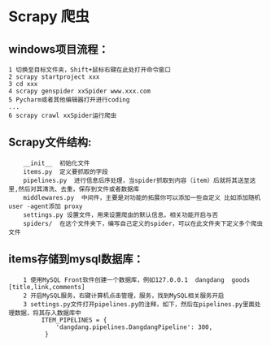Scrapy 爬虫
===

windows项目流程：
-------------------------
    1 切换至目标文件夹，Shift+鼠标右键在此处打开命令窗口
    2 scrapy startproject xxx
    3 cd xxx
    4 scrapy genspider xxSpider www.xxx.com
    5 Pycharm或者其他编辑器打开进行coding
    ...
    6 scrapy crawl xxSpider运行爬虫


Scrapy文件结构:
------------------------
        __init__  初始化文件
        items.py  定义要抓取的字段
        pipelines.py  进行信息后序处理，当spider抓取到内容（item）后就将其送至这里,然后对其清洗、去重，保存到文件或者数据库
        middlewares.py  中间件，主要是对功能的拓展你可以添加一些自定义 比如添加随机user -agent添加 proxy 
        settings.py 设置文件，用来设置爬虫的默认信息，相关功能开启与否
        spiders/  在这个文件夹下，编写自己定义的spider，可以在此文件夹下定义多个爬虫文件
  
items存储到mysql数据库：
--------------------------
        1 使用MySQL Front软件创建一个数据库，例如127.0.0.1  dangdang  goods   [title,link,comments]
        2 开启MySQL服务，右键计算机点击管理，服务，找到MySQL相关服务开启
        3 settings.py文件打开pipelines.py的注释，如下，然后在pipelines.py里面处理数据，将其存入数据库中
             ITEM_PIPELINES = {
                 'dangdang.pipelines.DangdangPipeline': 300,
              }

  
